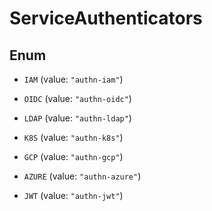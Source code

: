 

# ServiceAuthenticators

## Enum


* `IAM` (value: `"authn-iam"`)

* `OIDC` (value: `"authn-oidc"`)

* `LDAP` (value: `"authn-ldap"`)

* `K8S` (value: `"authn-k8s"`)

* `GCP` (value: `"authn-gcp"`)

* `AZURE` (value: `"authn-azure"`)

* `JWT` (value: `"authn-jwt"`)



